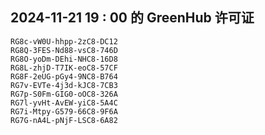 ## 2024-11-21 19 : 00 的 GreenHub 许可证
```
RG8c-vW0U-hhpp-2zC8-DC12
RG8Q-3FES-Nd88-vsC8-746D
RG8O-yoDm-DEhi-NHC8-16D8
RG8L-zhjD-T7IK-eoC8-57CF
RG8F-2eUG-pGy4-9NC8-B764
RG7v-EVTe-4j3d-kJC8-7CB3
RG7p-S0Fm-GIG0-oOC8-326A
RG7l-yvHt-AvEW-yiC8-5A4C
RG7i-Mtpy-G579-66C8-9F6A
RG7G-nA4L-pNjF-LSC8-6A82
```
